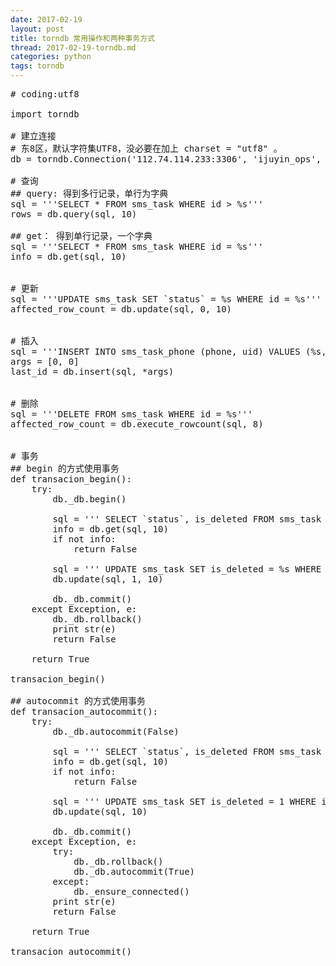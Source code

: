 ```yaml
---
date: 2017-02-19
layout: post
title: torndb 常用操作和两种事务方式
thread: 2017-02-19-torndb.md
categories: python
tags: torndb
---
```


<pre>
# coding:utf8

import torndb

# 建立连接
# 东8区，默认字符集UTF8，没必要在加上 charset = "utf8" 。
db = torndb.Connection('112.74.114.233:3306', 'ijuyin_ops', 'ijuyin', 'ijuyin@2015', time_zone='+8:00')

# 查询
## query: 得到多行记录，单行为字典
sql = '''SELECT * FROM sms_task WHERE id > %s'''
rows = db.query(sql, 10)

## get： 得到单行记录，一个字典
sql = '''SELECT * FROM sms_task WHERE id = %s'''
info = db.get(sql, 10)


# 更新
sql = '''UPDATE sms_task SET `status` = %s WHERE id = %s'''
affected_row_count = db.update(sql, 0, 10)


# 插入
sql = '''INSERT INTO sms_task_phone (phone, uid) VALUES (%s, %s)'''
args = [0, 0]
last_id = db.insert(sql, *args)


# 删除
sql = '''DELETE FROM sms_task WHERE id = %s'''
affected_row_count = db.execute_rowcount(sql, 8)


# 事务
## begin 的方式使用事务
def transacion_begin():
    try:
        db._db.begin()

        sql = ''' SELECT `status`, is_deleted FROM sms_task WHERE id = %s FOR UPDATE '''
        info = db.get(sql, 10)
        if not info:
            return False

        sql = ''' UPDATE sms_task SET is_deleted = %s WHERE id = %s '''
        db.update(sql, 1, 10)

        db._db.commit()
    except Exception, e:
        db._db.rollback()
        print str(e)
        return False

    return True

transacion_begin()

## autocommit 的方式使用事务
def transacion_autocommit():
    try:
        db._db.autocommit(False)

        sql = ''' SELECT `status`, is_deleted FROM sms_task WHERE id = %s FOR UPDATE '''
        info = db.get(sql, 10)
        if not info:
            return False

        sql = ''' UPDATE sms_task SET is_deleted = 1 WHERE id = %s '''
        db.update(sql, 10)

        db._db.commit()
    except Exception, e:
        try:
            db._db.rollback()
            db._db.autocommit(True)
        except:
            db._ensure_connected()
        print str(e)
        return False

    return True

transacion_autocommit()
</pre>
